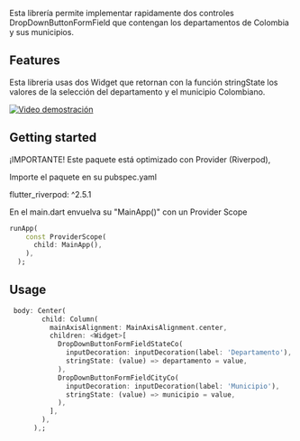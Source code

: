 

Esta librería permite implementar rapidamente dos controles DropDownButtonFormField que contengan los departamentos de Colombia y sus municipios.

## Features

Esta libreria usas dos Widget que retornan con la función stringState los valores de la selección del departamento y el municipio Colombiano.

[![Video demostración](https://net.subastar.com.co/dropdown.png)](https://youtu.be/8bbbpTKveCM)


## Getting started

¡IMPORTANTE!
Este paquete está optimizado con Provider (Riverpod),

Importe el paquete en su pubspec.yaml

flutter_riverpod: ^2.5.1

En el main.dart envuelva su "MainApp()" con un Provider Scope

```dart
runApp(
    const ProviderScope(
      child: MainApp(),
    ),
  );
```

## Usage


```dart
 body: Center(
        child: Column(
          mainAxisAlignment: MainAxisAlignment.center,
          children: <Widget>[
            DropDownButtonFormFieldStateCo(
              inputDecoration: inputDecoration(label: 'Departamento'),
              stringState: (value) => departamento = value,
            ),
            DropDownButtonFormFieldCityCo(
              inputDecoration: inputDecoration(label: 'Municipio'),
              stringState: (value) => municipio = value,
            ),
          ],
        ),
      ),;
```
